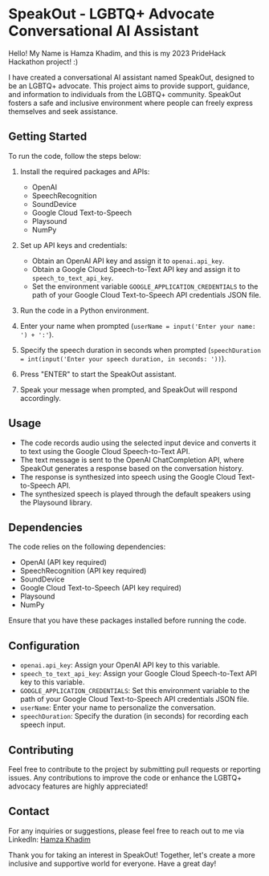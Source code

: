 ﻿# SpeakOut - LGBTQ+ Advocate Conversational AI Assistant

Hello! My Name is Hamza Khadim, and this is my 2023 PrideHack Hackathon project! :)

I have created a conversational AI assistant named SpeakOut, designed to be an LGBTQ+ advocate. This project aims to provide support, guidance, and information to individuals from the LGBTQ+ community. SpeakOut fosters a safe and inclusive environment where people can freely express themselves and seek assistance.

## Getting Started

To run the code, follow the steps below:

1.  Install the required packages and APIs:
    
    -   OpenAI
    -   SpeechRecognition
    -   SoundDevice
    -   Google Cloud Text-to-Speech
    -   Playsound
    -   NumPy
2.  Set up API keys and credentials:
    
    -   Obtain an OpenAI API key and assign it to `openai.api_key`.
    -   Obtain a Google Cloud Speech-to-Text API key and assign it to `speech_to_text_api_key`.
    -   Set the environment variable `GOOGLE_APPLICATION_CREDENTIALS` to the path of your Google Cloud Text-to-Speech API credentials JSON file.
3.  Run the code in a Python environment.
    
4.  Enter your name when prompted (`userName = input('Enter your name: ') + ':'`).
    
5.  Specify the speech duration in seconds when prompted (`speechDuration = int(input('Enter your speech duration, in seconds: '))`).
    
6.  Press "ENTER" to start the SpeakOut assistant.
    
7.  Speak your message when prompted, and SpeakOut will respond accordingly.
    

## Usage

-   The code records audio using the selected input device and converts it to text using the Google Cloud Speech-to-Text API.
-   The text message is sent to the OpenAI ChatCompletion API, where SpeakOut generates a response based on the conversation history.
-   The response is synthesized into speech using the Google Cloud Text-to-Speech API.
-   The synthesized speech is played through the default speakers using the Playsound library.

## Dependencies

The code relies on the following dependencies:

-   OpenAI (API key required)
-   SpeechRecognition (API key required)
-   SoundDevice
-   Google Cloud Text-to-Speech (API key required)
-   Playsound
-   NumPy

Ensure that you have these packages installed before running the code.

## Configuration

-   `openai.api_key`: Assign your OpenAI API key to this variable.
-   `speech_to_text_api_key`: Assign your Google Cloud Speech-to-Text API key to this variable.
-   `GOOGLE_APPLICATION_CREDENTIALS`: Set this environment variable to the path of your Google Cloud Text-to-Speech API credentials JSON file.
-   `userName`: Enter your name to personalize the conversation.
-   `speechDuration`: Specify the duration (in seconds) for recording each speech input.

## Contributing

Feel free to contribute to the project by submitting pull requests or reporting issues. Any contributions to improve the code or enhance the LGBTQ+ advocacy features are highly appreciated!

## Contact

For any inquiries or suggestions, please feel free to reach out to me via LinkedIn: [Hamza Khadim](https://www.linkedin.com/in/hamza-khadim-073950246/)

Thank you for taking an interest in SpeakOut! Together, let's create a more inclusive and supportive world for everyone. Have a great day!
